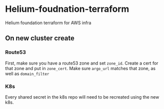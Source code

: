 # Helium-foudnation-terraform
Helium foundation terraform for AWS infra


## On new cluster create

### Route53

First, make sure you have a route53 zone and set `zone_id`. Create a cert for that zone and put in `zone_cert`. Make sure `argo_url` matches that zone, as well as `domain_filter`

### K8s

Every shared secret in the k8s repo will need to be recreated using the new k8s.
